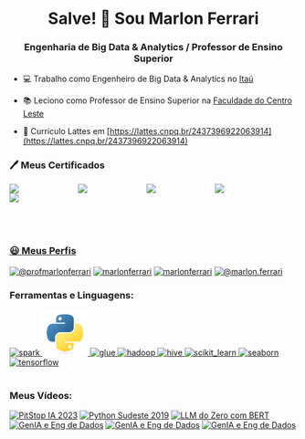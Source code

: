 <h1 align="center">Salve! 👋 Sou Marlon Ferrari</h1>
<h3 align="center">Engenharia de Big Data & Analytics / Professor de Ensino Superior</h3>

- 💻 Trabalho como Engenheiro de Big Data & Analytics no [Itaú](https://github.com/itau)

- 📚 Leciono como Professor de Ensino Superior na [Faculdade do Centro Leste](https://www.ucl.br/curriculo-de-curso-da-ucl-e-destaque-internacional-2/)

- 📝 Currículo Lattes em [https://lattes.cnpq.br/2437396922063914](https://lattes.cnpq.br/2437396922063914)

### 🖊️ Meus Certificados

<a href="https://www.credly.com/earner/earned/badge/dee292c3-0d20-49b4-b9cb-4fc46052a346"><img src="https://images.credly.com/size/340x340/images/0a8e2321-c9a1-45b4-a61d-cae2636e9ea3/Adv_Data_Science_Specialization_-_Coursera.png" align="left" width="120px">
<a href="https://www.credly.com/earner/earned/badge/d4ba4058-0888-4dc5-9a86-b88dadc72751"><img src="https://images.credly.com/size/340x340/images/a8a0c0e1-8682-4f1e-9758-7453882f84cf/image.png" align="left" width="120px">
<a href="http://badges.com.br/share/b14da37bd137e29b69086974873372ed.php?a=5219"><img src="https://brasilopenbadge.com.br/badge/5219.png?nocache=425019052" align="left" width="120px">

<a href="https://brasilopenbadge.com.br/pages/badge/29d90995cfc8d592d405e5cdd4def289"><img src="https://brasilopenbadge.com.br/badge/3712.png?nocache=425604272" align="left" width="120px">

<a href="http://badges.com.br/share/67783422902209ccd95c2b6f1ce22dc3.php?a=3706"><img src="https://brasilopenbadge.com.br/badge/3706.png?nocache=426260122" align="left" width="120px">



<br>
<br>
<br>
<br>

#

### 😃 Meus Perfis
<p align="left">
<a href="https://www.youtube.com/@profmarlonferrari" target="blank"><img align="center" src="https://raw.githubusercontent.com/rahuldkjain/github-profile-readme-generator/master/src/images/icons/Social/youtube.svg" alt="@profmarlonferrari" height="100" width="80" /></a>  
<a href="https://linkedin.com/in/marlonferrari" target="blank"><img align="center" src="https://raw.githubusercontent.com/rahuldkjain/github-profile-readme-generator/master/src/images/icons/Social/linked-in-alt.svg" alt="marlonferrari" height="60" width="80" /></a>
<a href="https://kaggle.com/marlonferrari" target="blank"><img align="center" src="https://raw.githubusercontent.com/rahuldkjain/github-profile-readme-generator/master/src/images/icons/Social/kaggle.svg" alt="marlonferrari" height="60" width="80" /></a>
<a href="https://medium.com/@marlon.ferrari" target="blank"><img align="center" src="https://raw.githubusercontent.com/rahuldkjain/github-profile-readme-generator/master/src/images/icons/Social/medium.svg" alt="@marlon.ferrari" height="60" width="80" /></a>

</p>

<h3 align="left">Ferramentas e Linguagens:</h3>
<p align="left"> 
  <a href="https://spark.apache.org/" target="_blank" rel="noreferrer"> <img src="https://upload.wikimedia.org/wikipedia/commons/thumb/f/f3/Apache_Spark_logo.svg/2560px-Apache_Spark_logo.svg.png" alt="spark" width="100" height="60"/> </a> 
  <a href="https://www.python.org" target="_blank" rel="noreferrer"><img src="https://raw.githubusercontent.com/devicons/devicon/master/icons/python/python-original.svg" alt="python" width="80" height="80"/> </a> 
  <a href="https://aws.amazon.com/pt/glue/" target="_blank" rel="noreferrer">  <img src="https://symbols.getvecta.com/stencil_9/43_aws-glue.ef66031230.svg" alt="glue" width="80" height="80"/> </a> 
  <a href="https://hadoop.apache.org/" target="_blank" rel="noreferrer"> <img src="https://www.vectorlogo.zone/logos/apache_hadoop/apache_hadoop-icon.svg" alt="hadoop" width="80" height="80"/> </a> 
  <a href="https://hive.apache.org/" target="_blank" rel="noreferrer"> <img src="https://www.vectorlogo.zone/logos/apache_hive/apache_hive-icon.svg" alt="hive" width="60" height="60"/> </a> 
  <a href="https://scikit-learn.org/" target="_blank" rel="noreferrer"> <img src="https://upload.wikimedia.org/wikipedia/commons/0/05/Scikit_learn_logo_small.svg" alt="scikit_learn" width="60" height="60"/> </a> 
  <a href="https://seaborn.pydata.org/" target="_blank" rel="noreferrer"> <img src="https://seaborn.pydata.org/_images/logo-mark-lightbg.svg" alt="seaborn" width="60" height="60"/> </a> 
  <a href="https://www.tensorflow.org" target="_blank" rel="noreferrer"> <img src="https://www.vectorlogo.zone/logos/tensorflow/tensorflow-icon.svg" alt="tensorflow" width="60" height="60"/> </a> </p>
  
#

<h3 align="left">Meus Vídeos:</h3>

<!-- BEGIN YOUTUBE-CARDS -->
[![PitStop IA 2023](https://ytcards.demolab.com/?id=KA-xiCHUMnY)](https://www.youtube.com/watch?v=KA-xiCHUMnY)
[![Python Sudeste 2019](https://ytcards.demolab.com/?id=hNxEl7KKSMk)](https://www.youtube.com/watch?v=hNxEl7KKSMk)
[![LLM do Zero com BERT](https://ytcards.demolab.com/?id=LphBQB1amrw)](https://www.youtube.com/watch?v=LphBQB1amrw)
[![GenIA e Eng de Dados](https://ytcards.demolab.com/?id=-GHKhVgtwsA)](https://www.youtube.com/watch?v=-GHKhVgtwsA)
[![GenIA e Eng de Dados](https://ytcards.demolab.com/?id=Vkh2ay8hbbo)](https://www.youtube.com/watch?v=Vkh2ay8hbbo)
[![GenIA e Eng de Dados](https://ytcards.demolab.com/?id=e6hEyb7Pcig)](https://www.youtube.com/watch?v=e6hEyb7Pcig)
<!-- END YOUTUBE-CARDS -->
